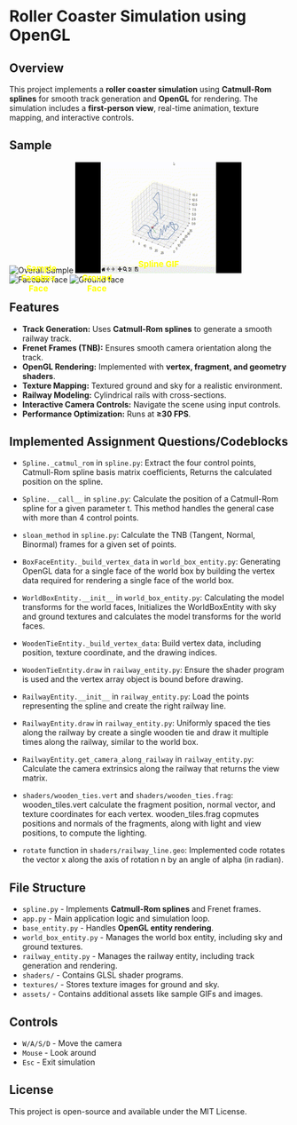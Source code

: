 # Roller Coaster Simulation using OpenGL

## Overview
This project implements a **roller coaster simulation** using **Catmull-Rom splines** for smooth track generation and **OpenGL** for rendering. The simulation includes a **first-person view**, real-time animation, texture mapping, and interactive controls.

## Sample
<div align="center" style="position: relative; display: inline-block;">
    <img src="./assets/assets/gif.sample.gif" alt="Overall Sample" title="Overall Sample" width="300" height="200" />
    <div style="position: absolute; top: 90%; left: 50%; transform: translate(-50%, -50%); color: yellow; font-size: 15px; font-weight: bold;">
        Sample GIF
    </div>
</div>

<div align="center" style="position: relative; display: inline-block;">
    <img src="./assets/assets/gif.spline.gif" alt="goodRide Spline Example" title="goodRide Spline Example" width="300" height="200" />
    <div style="position: absolute; top: 90%; left: 50%; transform: translate(-50%, -50%); color: yellow; font-size: 15px; font-weight: bold;">
        Spline GIF
    </div>
</div>

<div align="center" style="position: relative; display: inline-block;">
    <img src="./assets/textures/back.jpg" alt="Facebox face" title="Facebox face" width="300" height="200" />
    <div style="position: absolute; top: 90%; left: 50%; transform: translate(-50%, -50%); color: yellow; font-size: 15px; font-weight: bold;">
        Facebox Face
    </div>
</div>

<div align="center" style="position: relative; display: inline-block;">
    <img src="./assets/textures/ground.jpg" alt="Ground face" title="Ground face" width="300" height="200" />
    <div style="position: absolute; top: 90%; left: 50%; transform: translate(-50%, -50%); color: yellow; font-size: 15px; font-weight: bold;">
        Ground Face
    </div>
</div>

## Features
- **Track Generation:** Uses **Catmull-Rom splines** to generate a smooth railway track.
- **Frenet Frames (TNB):** Ensures smooth camera orientation along the track.
- **OpenGL Rendering:** Implemented with **vertex, fragment, and geometry shaders**.
- **Texture Mapping:** Textured ground and sky for a realistic environment.
- **Railway Modeling:** Cylindrical rails with cross-sections.
- **Interactive Camera Controls:** Navigate the scene using input controls.
- **Performance Optimization:** Runs at **≥30 FPS**.

## Implemented Assignment Questions/Codeblocks
- `Spline._catmul_rom` in `spline.py`: Extract the four control points, Catmull-Rom spline basis matrix coefficients, Returns the calculated position on the spline.

- `Spline.__call__` in `spline.py`: Calculate the position of a Catmull-Rom spline for a given parameter t. This method handles the general case with more than 4 control points.

- `sloan_method` in `spline.py`: Calculate the TNB (Tangent, Normal, Binormal) frames for a given set of points.

- `BoxFaceEntity._build_vertex_data` in `world_box_entity.py`: Generating OpenGL data for a single face of the world box by building the vertex data required for rendering a single face of the world box.

- `WorldBoxEntity.__init__` in `world_box_entity.py`: Calculating the model transforms for the world faces, Initializes the WorldBoxEntity with sky and ground textures and calculates the model transforms for the world faces.

- `WoodenTieEntity._build_vertex_data`: Build vertex data, including position, texture coordinate, and the drawing indices.

- `WoodenTieEntity.draw` in `railway_entity.py`: Ensure the shader program is used and the vertex array object is bound before drawing.

- `RailwayEntity.__init__` in `railway_entity.py`: Load the points representing the spline and create the right railway line.

- `RailwayEntity.draw` in `railway_entity.py`: Uniformly spaced the ties along the railway by create a single wooden tie and draw it multiple times along the railway, similar to the world box.

- `RailwayEntity.get_camera_along_railway` in `railway_entity.py`: Calculate the camera extrinsics along the railway that returns the view matrix.

- `shaders/wooden_ties.vert` and `shaders/wooden_ties.frag`: wooden_tiles.vert calculate the fragment position, normal vector, and texture coordinates for each vertex. wooden_tiles.frag copmutes positions and normals of the fragments, along with light and view positions, to compute the lighting.

- `rotate` function in `shaders/railway_line.geo`: Implemented code rotates the vector x along the axis of rotation n by an angle of alpha (in radian).

## File Structure
- `spline.py` - Implements **Catmull-Rom splines** and Frenet frames.
- `app.py` - Main application logic and simulation loop.
- `base_entity.py` - Handles **OpenGL entity rendering**.
- `world_box_entity.py` - Manages the world box entity, including sky and ground textures.
- `railway_entity.py` - Manages the railway entity, including track generation and rendering.
- `shaders/` - Contains GLSL shader programs.
- `textures/` - Stores texture images for ground and sky.
- `assets/` - Contains additional assets like sample GIFs and images.

## Controls
- `W/A/S/D` - Move the camera
- `Mouse` - Look around
- `Esc` - Exit simulation

## License
This project is open-source and available under the MIT License.

